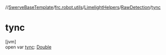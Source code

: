 //[SwerveBaseTemplate](../../../../index.md)/[frc.robot.utils](../../index.md)/[LimelightHelpers](../index.md)/[RawDetection](index.md)/[tync](tync.md)

# tync

[jvm]\
open var [tync](tync.md): [Double](https://kotlinlang.org/api/latest/jvm/stdlib/kotlin/-double/index.html)
